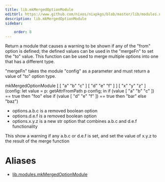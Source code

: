 ```yaml
---
title: lib.mkMergedOptionModule
editUrl: https://www.github.com/nixos/nixpkgs/blob/master/lib/modules.nix#L1196C26
description: lib.mkMergedOptionModule
sidebar:

    order: 8
---
```


Return a module that causes a warning to be shown if any of the "from"
option is defined; the defined values can be used in the "mergeFn" to set
the "to" value.
This function can be used to merge multiple options into one that has a
different type.

"mergeFn" takes the module "config" as a parameter and must return a value
of "to" option type.

mkMergedOptionModule
[ [ "a" "b" "c" ]
[ "d" "e" "f" ] ]
[ "x" "y" "z" ]
(config:
let value = p: getAttrFromPath p config;
in
if      (value [ "a" "b" "c" ]) == true then "foo"
else if (value [ "d" "e" "f" ]) == true then "bar"
else "baz")

- options.a.b.c is a removed boolean option
- options.d.e.f is a removed boolean option
- options.x.y.z is a new str option that combines a.b.c and d.e.f
functionality

This show a warning if any a.b.c or d.e.f is set, and set the value of
x.y.z to the result of the merge function


# Aliases

- [lib.modules.mkMergedOptionModule](/reference/libmodules.mkMergedOptionModule)


